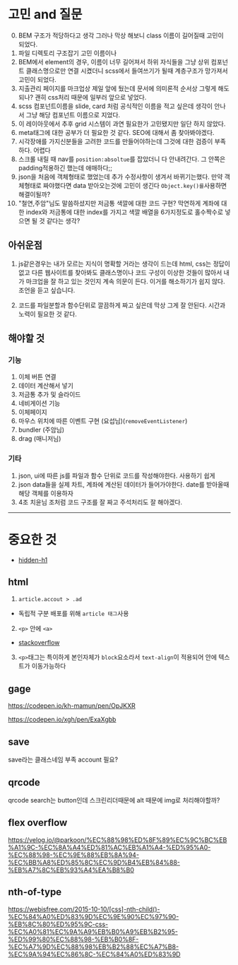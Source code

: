 # 고민 and 질문

0. BEM 구조가 적당하다고 생각 그러나 막상 해보니 class 이름이 길어질때 고민이 되었다.
1. 파일 디렉토리 구조잡기 고민 이름이나
2. BEM에서 element의 경우, 이름이 너무 길어져서 하위 자식들을 그냥 상위 컴포넌트 클래스명으로만 연결 시켰더니 scss에서 들여쓰기가 될때 계층구조가 망가져서 고민이 되었다.
3. 지출관리 페이지를 마크업상 제일 앞에 뒀는데 문서에 의미론적 순서상 그렇게 해도 되나? 괜히 css처리 때문에 일부러 앞으로 넣었다.
4. scss 컴포넌트이름을 slide, card 처럼 공식적인 이름을 적고 싶은데 생각이 안나서 그냥 해당 컴포넌트 이름으로 지었다.
5. 이 레이아웃에서 추후 grid 시스템이 과연 필요한가 고민됐지만 일단 하지 않았다.
6. meta태그에 대한 공부가 더 필요한 것 같다. SEO에 대해서 좀 찾아봐야겠다.
7. 시각장애를 가지신분들을 고려한 코드를 만들어야하는데 그것에 대한 검증이 부족하다. 어렵다
8. 스크롤 내릴 때 nav를 `position:absoltue`를 잡았더니 다 안내려간다. 그 안쪽은 padding적용하긴 했는데 애매하다;;
9. json을 처음에 객체형태로 했었는데 추가 수정사항이 생겨서 바뀌기는했다. 만약 객체형태로 짜야했다면 data 받아오는것에 고민이 생긴다 `Object.key()를`사용하면 해결이될까?
10. "철연,주암"님도 말씀하셨지만 저금통 색깔에 대한 코드 구현? 막연하게 계좌에 대한 index와 저금통에 대한 index를 가지고 색깔 배열을 6가지정도로 홀수짝수로 넣으면 될 것 같다는 생각?

## 아쉬운점

1. js같은경우는 내가 모르는 지식이 명확할 거라는 생각이 드는데 html, css는 정답이 없고 다른 웹사이트를 찾아봐도 클래스명이나 코드 구성이 이상한 것들이 많아서 내가 마크업을 잘 하고 있는 것인지 계속 의문이 든다. 이거를 해소하기가 쉽지 않다.
   조언을 듣고 싶습니다.

2. 코드를 파일분할과 함수단위로 깔끔하게 짜고 싶은데 막상 그게 잘 안된다. 시간과 노력이 필요한 것 같다.

## 해야할 것

### 기능

1. 이체 버튼 연결
2. 데이터 계산해서 넣기
3. 저금통 추가 및 슬라이드
4. 네비게이션 기능
5. 이체페이지
6. 마우스 위치에 따른 이벤트 구현 (요섭님)(`removeEventListener`)
7. bundler (주암님)
8. drag (매니저님)

### 기타

1. json, ui에 따른 js를 파일과 함수 단위로 코드를 작성해야한다. 사용하기 쉽게
2. json data들을 실제 차트, 계좌에 계산된 데이터가 들어가야한다. date를 받아올때 해당 객체를 이용하자
3. 4조 치윤님 조처럼 코드 구조를 잘 짜고 주석처리도 잘 해야겠다.

---

# 중요한 것

- [hidden-h1](https://wdn.unl.edu/page-title-h1-best-practices)

## html

1. `article.accout > .ad`

- 독립적 구분 배포를 위해 `article 태그`사용

2. `<p>` 안에 `<a>`

- [stackoverflow](https://stackoverflow.com/questions/6101711/html-what-is-the-correct-order-of-a-and-p-tags)

3. `<p>`태그는 특이하게 본인자체가 `block`요소라서 `text-align`이 적용되어 안에 텍스트가 이동가능하다

## gage

https://codepen.io/kh-mamun/pen/OpJKXR

https://codepen.io/xgh/pen/ExaXgbb

## save

save라는 클래스네임 부족 account 필요?

## qrcode

qrcode search는 button인데 스크린리더때문에 alt 때문에 img로 처리해야할까?

## flex overflow

https://velog.io/@parkoon/%EC%88%98%ED%8F%89%EC%9C%BC%EB%A1%9C-%EC%8A%A4%ED%81%AC%EB%A1%A4-%ED%95%A0-%EC%88%98-%EC%9E%88%EB%8A%94-%EC%BB%A8%ED%85%8C%EC%9D%B4%EB%84%88-%EB%A7%8C%EB%93%A4%EA%B8%B0

## nth-of-type

https://webisfree.com/2015-10-10/[css]-nth-child()-%EC%84%A0%ED%83%9D%EC%9E%90%EC%97%90-%EB%8C%80%ED%95%9C-css-%EC%A0%81%EC%9A%A9%EB%B0%A9%EB%B2%95-%ED%99%80%EC%88%98-%EB%B0%8F-%EC%A7%9D%EC%88%98%EB%B2%88%EC%A7%B8-%EC%9A%94%EC%86%8C-%EC%84%A0%ED%83%9D
